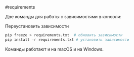 #requirements

Две команды для работы с зависимостями в консоли:

Переустановить зависимости
```python
pip freeze > requirements.txt  # обновить зависимости
pip install -r requirements.txt # установить зависимости
```
Команды работают и на macOS и на Windows.